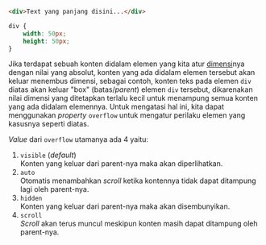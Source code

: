 ```html
<div>Text yang panjang disini...</div>
```

```css
div {
	width: 50px;
	height: 50px;
}
```

Jika terdapat sebuah konten didalam elemen yang kita atur [dimensi](Dimension)nya dengan nilai yang absolut, konten yang ada didalam elemen tersebut akan keluar menembus dimensi, sebagai contoh, konten teks pada elemen `div` diatas akan keluar "box" (batas/*parent*) elemen `div` tersebut, dikarenakan nilai dimensi yang ditetapkan terlalu kecil untuk menampung semua konten yang ada didalam elemennya. Untuk mengatasi hal ini, kita dapat menggunakan *property* `overflow` untuk mengatur perilaku elemen yang kasusnya seperti diatas.

*Value* dari `overflow` utamanya ada 4 yaitu:
1. `visible` (*default*)  
	Konten yang keluar dari parent-nya maka akan diperlihatkan.
2. `auto`  
	Otomatis menambahkan *scroll* ketika kontennya tidak dapat ditampung lagi oleh parent-nya.
3. `hidden`  
	Konten yang keluar dari parent-nya maka akan disembunyikan.
4. `scroll`  
	*Scroll* akan terus muncul meskipun konten masih dapat ditampung oleh parent-nya.
